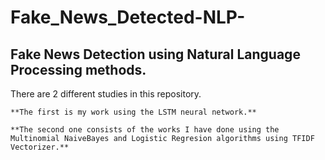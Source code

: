 # Fake_News_Detected-NLP-
 ## Fake News Detection using Natural Language Processing methods.
 
 There are 2 different studies in this repository. 
 
    **The first is my work using the LSTM neural network.** 
    
    **The second one consists of the works I have done using the Multinomial NaiveBayes and Logistic Regresion algorithms using TFIDF Vectorizer.**
